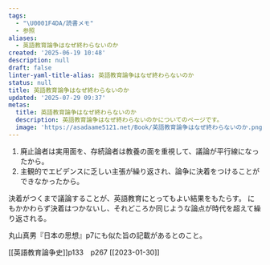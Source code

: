 ```yaml
---
tags:
  - "\U0001F4DA/読書メモ"
  - 参照
aliases:
  - 英語教育論争はなぜ終わらないのか
created: '2025-06-19 10:48'
description: null
draft: false
linter-yaml-title-alias: 英語教育論争はなぜ終わらないのか
status: null
title: 英語教育論争はなぜ終わらないのか
updated: '2025-07-29 09:37'
metas:
  title: 英語教育論争はなぜ終わらないのか
  description: 英語教育論争はなぜ終わらないのかについてのページです。
  image: 'https://asadaame5121.net/Book/英語教育論争はなぜ終わらないのか.png'
---
```

1. 廃止論者は実用面を、存続論者は教養の面を重視して、議論が平行線になったから。 
2. 主観的でエビデンスに乏しい主張が繰り返され、論争に決着をつけることができなかったから。

決着がつくまで議論することが、英語教育にとってもよい結果をもたらす。
にもかかわらず決着はつかないし、それどころか同じような論点が時代を超えて繰り返される。

丸山真男『日本の思想』p7にも似た旨の記載があるとのこと。

[[英語教育論争史]]p133　p267 
[[2023-01-30]]
